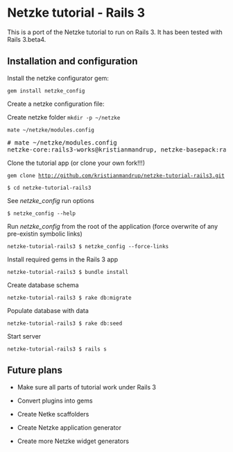 # Netzke tutorial - Rails 3

This is a port of the Netzke tutorial to run on Rails 3. It has been tested with Rails 3.beta4.

## Installation and configuration
                                     
Install the netzke configurator gem:

<code>gem install netzke_config</code>  

Create a netzke configuration file: 

Create netzke folder
<code>mkdir -p ~/netzke</code> 

<code>mate ~/netzke/modules.config</code> 

<pre># mate ~/netzke/modules.config
netzke-core:rails3-works@kristianmandrup, netzke-basepack:rails3-works@kristianmandrup
</pre>

Clone the tutorial app (or clone your own fork!!!)
                                          
<code>gem clone http://github.com/kristianmandrup/netzke-tutorial-rails3.git</code> 

<code>$ cd netzke-tutorial-rails3</code> 

See *netzke_config* run options

<code>$ netzke_config --help</code> 

Run *netzke_config* from the root of the application (force overwrite of any pre-existin symbolic links) 

<code>netzke-tutorial-rails3 $ netzke_config --force-links</code> 

Install required gems in the Rails 3 app

<code>netzke-tutorial-rails3 $ bundle install</code> 

Create database schema

<code>netzke-tutorial-rails3 $ rake db:migrate</code> 

Populate database with data

<code>netzke-tutorial-rails3 $ rake db:seed</code> 

Start server

<code>netzke-tutorial-rails3 $ rails s</code>  

## Future plans

* Make sure all parts of tutorial work under Rails 3
* Convert plugins into gems

* Create Netke scaffolders
* Create Netzke application generator
* Create more Netzke widget generators



 